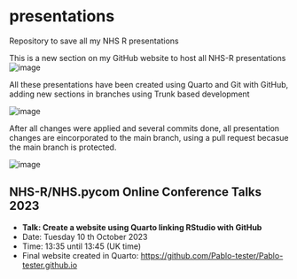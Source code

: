 # presentations
Repository to save all my NHS R presentations

This is a new section on my GitHub website to host all NHS-R presentations
![image](https://github.com/Pablo-tester/presentations/assets/140793883/a823662c-40ec-404a-b2d3-43626772d7c8)

All these presentations have been created using Quarto and Git with GitHub, adding new sections in branches using Trunk based development

![image](https://github.com/Pablo-tester/presentations/assets/140793883/bead8c4d-fc97-4d32-a95e-102c69e1217b)

After all changes were applied and several commits done, all presentation changes are eincorporated to the main branch, using a pull request becasue the main branch is protected.

![image](https://github.com/Pablo-tester/presentations/assets/140793883/7fb9faaa-f03d-4cfd-a130-90106d7fee92)


## NHS-R/NHS.pycom Online Conference Talks 2023
- **Talk: Create a website using Quarto linking RStudio with GitHub**
- Date: Tuesday 10 th October 2023
- Time: 13:35 until 13:45 (UK time)
- Final website created in Quarto: https://github.com/Pablo-tester/Pablo-tester.github.io
